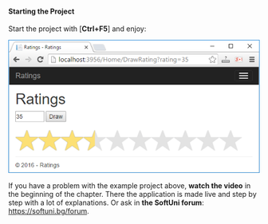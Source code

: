 #### Starting the Project

Start the project with [**Ctrl+F5**] and enjoy:

![](/assets/chapter-6-images/11.Ratings-09.png)

If you have a problem with the example project above, **watch the video** in the beginning of the chapter. There the application is made live and step by step with a lot of explanations. Or ask in **the SoftUni forum**: https://softuni.bg/forum.
